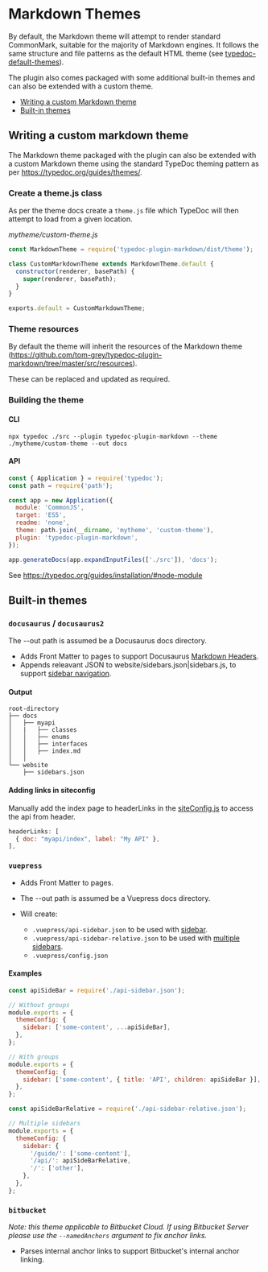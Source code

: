 # Markdown Themes

By default, the Markdown theme will attempt to render standard CommonMark, suitable for the majority of Markdown engines.
It follows the same structure and file patterns as the default HTML theme (see [typedoc-default-themes](https://github.com/TypeStrong/typedoc-default-themes)).

The plugin also comes packaged with some additional built-in themes and can also be extended with a custom theme.

- [Writing a custom Markdown theme](#writing-a-custom-markdown-theme)
- [Built-in themes](#built-in-themes)

## Writing a custom markdown theme

The Markdown theme packaged with the plugin can also be extended with a custom Markdown theme using the standard TypeDoc theming pattern as per https://typedoc.org/guides/themes/.

### Create a theme.js class

As per the theme docs create a `theme.js` file which TypeDoc will then attempt to load from a given location.

_mytheme/custom-theme.js_

```js
const MarkdownTheme = require('typedoc-plugin-markdown/dist/theme');

class CustomMarkdownTheme extends MarkdownTheme.default {
  constructor(renderer, basePath) {
    super(renderer, basePath);
  }
}

exports.default = CustomMarkdownTheme;
```

### Theme resources

By default the theme will inherit the resources of the Markdown theme (https://github.com/tom-grey/typedoc-plugin-markdown/tree/master/src/resources).

These can be replaced and updated as required.

### Building the theme

#### CLI

```
npx typedoc ./src --plugin typedoc-plugin-markdown --theme ./mytheme/custom-theme --out docs
```

#### API

```js
const { Application } = require('typedoc');
const path = require('path');

const app = new Application({
  module: 'CommonJS',
  target: 'ES5',
  readme: 'none',
  theme: path.join(__dirname, 'mytheme', 'custom-theme'),
  plugin: 'typedoc-plugin-markdown',
});

app.generateDocs(app.expandInputFiles(['./src']), 'docs');
```

See https://typedoc.org/guides/installation/#node-module

## Built-in themes

### `docusaurus` / `docusaurus2`

The --out path is assumed be a Docusaurus docs directory.

- Adds Front Matter to pages to support Docusaurus [Markdown Headers](https://docusaurus.io/docs/en/doc-markdown#markdown-headers).
- Appends releavant JSON to website/sidebars.json|sidebars.js, to support [sidebar navigation](https://docusaurus.io/docs/en/navigation).

#### Output

```
root-directory
├── docs
│   ├── myapi
│   |   ├── classes
│   │   ├── enums
│   │   ├── interfaces
│   │   ├── index.md
│   │
└── website
    ├── sidebars.json

```

#### Adding links in siteconfig

Manually add the index page to headerLinks in the [siteConfig.js](https://docusaurus.io/docs/en/site-config) to access the api from header.

```js
headerLinks: [
  { doc: "myapi/index", label: "My API" },
],
```

### `vuepress`

- Adds Front Matter to pages.
- The --out path is assumed be a Vuepress docs directory.
- Will create:

  - `.vuepress/api-sidebar.json` to be used with [sidebar](https://vuepress.vuejs.org/default-theme-config/#sidebar).
  - `.vuepress/api-sidebar-relative.json` to be used with [multiple sidebars](https://vuepress.vuejs.org/default-theme-config/#multiple-sidebars).
  - `.vuepress/config.json`

#### Examples

```js
const apiSideBar = require('./api-sidebar.json');

// Without groups
module.exports = {
  themeConfig: {
    sidebar: ['some-content', ...apiSideBar],
  },
};

// With groups
module.exports = {
  themeConfig: {
    sidebar: ['some-content', { title: 'API', children: apiSideBar }],
  },
};
```

```js
const apiSideBarRelative = require('./api-sidebar-relative.json');

// Multiple sidebars
module.exports = {
  themeConfig: {
    sidebar: {
      '/guide/': ['some-content'],
      '/api/': apiSideBarRelative,
      '/': ['other'],
    },
  },
};
```

### `bitbucket`

_Note: this theme applicable to Bitbucket Cloud. If using Bitbucket Server please use the `--namedAnchors` argument to fix anchor links._

- Parses internal anchor links to support Bitbucket's internal anchor linking.
